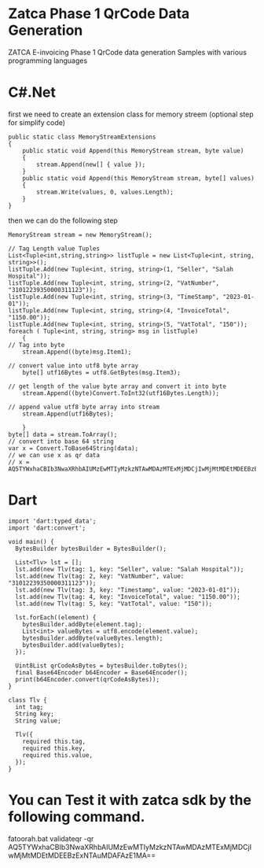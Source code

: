 # Zatca Phase 1 QrCode Data Generation
ZATCA E-invoicing Phase 1 QrCode data generation Samples with various programming languages 

# C#.Net

first we need to create an extension class for memory streem (optional step for simplify code)


    public static class MemoryStreamExtensions
    {
        public static void Append(this MemoryStream stream, byte value)
        {
            stream.Append(new[] { value });
        }
        public static void Append(this MemoryStream stream, byte[] values)
        {
            stream.Write(values, 0, values.Length);
        }
    }
    

then we can do the following step 


    MemoryStream stream = new MemoryStream();
	
    // Tag Length value Tuples
    List<Tuple<int,string,string>> listTuple = new List<Tuple<int, string, string>>();
    listTuple.Add(new Tuple<int, string, string>(1, "Seller", "Salah Hospital"));
    listTuple.Add(new Tuple<int, string, string>(2, "VatNumber", "31012239350000311123"));
    listTuple.Add(new Tuple<int, string, string>(3, "TimeStamp", "2023-01-01"));
    listTuple.Add(new Tuple<int, string, string>(4, "InvoiceTotal", "1150.00"));
    listTuple.Add(new Tuple<int, string, string>(5, "VatTotal", "150"));
    foreach ( Tuple<int, string, string> msg in listTuple)
        {
	// Tag into byte
        stream.Append((byte)msg.Item1);
	
	// convert value into utf8 byte array
        byte[] utf16Bytes = utf8.GetBytes(msg.Item3);
	
	// get length of the value byte array and convert it into byte
        stream.Append((byte)Convert.ToInt32(utf16Bytes.Length));
	
	// append value utf8 byte array into stream
        stream.Append(utf16Bytes);
	
        }
    byte[] data = stream.ToArray();  
    // convert into base 64 string
    var x = Convert.ToBase64String(data);
    // we can use x as qr data
    // x = AQ5TYWxhaCBIb3NwaXRhbAIUMzEwMTIyMzkzNTAwMDAzMTExMjMDCjIwMjMtMDEtMDEEBzExNTAuMDAFAzE1MA==
    

# Dart 


    import 'dart:typed_data';
    import 'dart:convert';
    
    void main() {
      BytesBuilder bytesBuilder = BytesBuilder();
    
      List<Tlv> lst = [];
      lst.add(new Tlv(tag: 1, key: "Seller", value: "Salah Hospital"));
      lst.add(new Tlv(tag: 2, key: "VatNumber", value: "31012239350000311123"));
      lst.add(new Tlv(tag: 3, key: "Timestamp", value: "2023-01-01"));
      lst.add(new Tlv(tag: 4, key: "InvoiceTotal", value: "1150.00"));
      lst.add(new Tlv(tag: 5, key: "VatTotal", value: "150"));
    
      lst.forEach((element) {
       	bytesBuilder.addByte(element.tag);
    	List<int> valueBytes = utf8.encode(element.value);
    	bytesBuilder.addByte(valueBytes.length);
    	bytesBuilder.add(valueBytes);
      });
    
      Uint8List qrCodeAsBytes = bytesBuilder.toBytes();
      final Base64Encoder b64Encoder = Base64Encoder();
      print(b64Encoder.convert(qrCodeAsBytes));
    }
    
    class Tlv {
      int tag;
      String key;
      String value;
    
      Tlv({
        required this.tag,
        required this.key,
        required this.value,
      });
    }


	

	

# You can Test it with zatca sdk by the following command.

fatoorah.bat validateqr -qr AQ5TYWxhaCBIb3NwaXRhbAIUMzEwMTIyMzkzNTAwMDAzMTExMjMDCjIwMjMtMDEtMDEEBzExNTAuMDAFAzE1MA==



